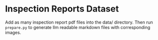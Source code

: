 # Inspection Reports Dataset

Add as many inspection report pdf files into the data/ directory. Then run `prepare.py` to generate llm readable markdown files with corresponding images.
